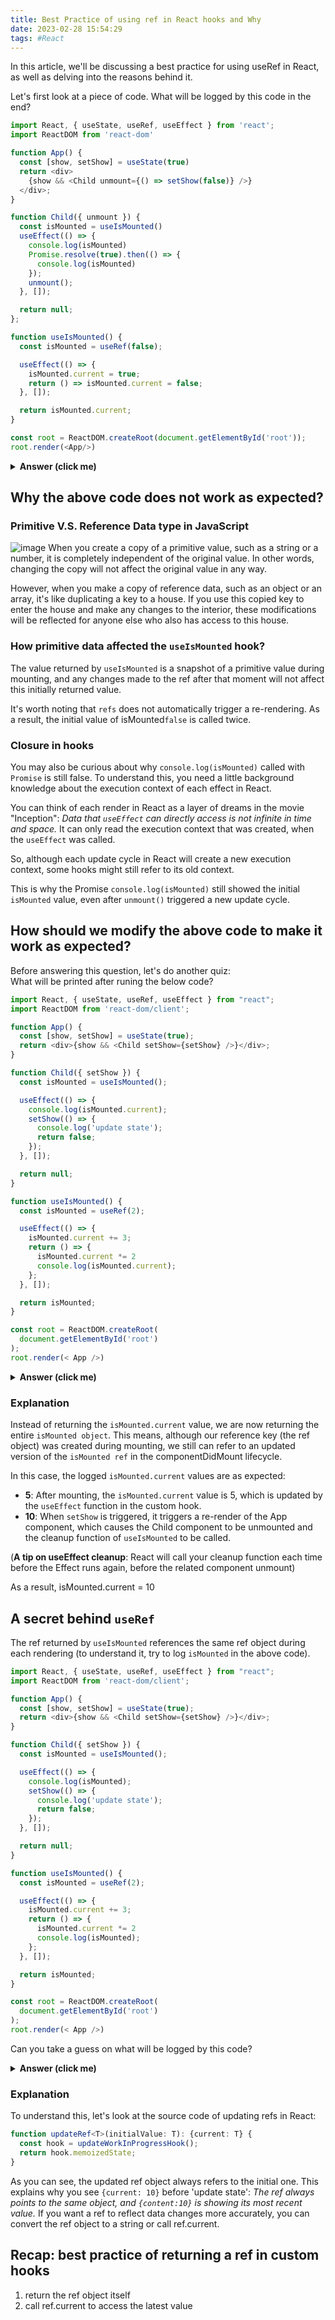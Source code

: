 ```yaml
---
title: Best Practice of using ref in React hooks and Why
date: 2023-02-28 15:54:29
tags: #React
---
```


In this article, we'll be discussing a best practice for using useRef in React, as well as delving into the reasons behind it.

Let's first look at a piece of code. What will be logged by this code in the end?
```js
import React, { useState, useRef, useEffect } from 'react';
import ReactDOM from 'react-dom'

function App() {
  const [show, setShow] = useState(true)
  return <div>
    {show && <Child unmount={() => setShow(false)} />}
  </div>;
}

function Child({ unmount }) {
  const isMounted = useIsMounted()
  useEffect(() => {
    console.log(isMounted)
    Promise.resolve(true).then(() => {
      console.log(isMounted)
    });
    unmount(); 
  }, []);

  return null;
};

function useIsMounted() {
  const isMounted = useRef(false);

  useEffect(() => {
    isMounted.current = true;
    return () => isMounted.current = false;
  }, []);

  return isMounted.current;
}

const root = ReactDOM.createRoot(document.getElementById('root'));
root.render(<App/>)
```
<details><summary><b>Answer (click me)</b></summary>
<p>

```js
// mount 
false
// update
false
```

```jsx
function Child({ unmount }) {
  const isMounted = useIsMounted() // mounting
  useEffect(() => {
    console.log(isMounted) // mounted
    Promise.resolve(true).then(() => {
      console.log(isMounted) // update
    });
    unmount(); // called when mounted, cause an update
  }, []);

  return null;
};

function useIsMounted() {
  const isMounted = useRef(false); // mounting

  useEffect(() => {
    isMounted.current = true; // mounted
    return () => isMounted.current = false; // cleanup function called during next update
  }, []);

  return isMounted.current; // mounting
}
```

</p>
</details>

## Why the above code does not work as expected?
### Primitive V.S. Reference Data type in JavaScript
![image](https://user-images.githubusercontent.com/51183663/221996628-e8465f1a-21ec-4f42-838d-a6b41ad17047.png)
When you create a copy of a primitive value, such as a string or a number, it is completely independent of the original value. In other words, changing the copy will not affect the original value in any way.

However, when you make a copy of reference data, such as an object or an array, it's like duplicating a key to a house. If you use this copied key to enter the house and make any changes to the interior, these modifications will be reflected for anyone else who also has access to this house.

### How primitive data affected the `useIsMounted` hook?
The value returned by ```useIsMounted``` is a snapshot of a primitive value during mounting, and any changes made to the ref after that moment will not affect this initially returned value.

It's worth noting that `refs` does not automatically trigger a re-rendering. As a result, the initial value of isMounted```false``` is called twice.

### Closure in hooks
You may also be curious about why `console.log(isMounted)` called with `Promise` is still false. To understand this, you need a little background knowledge about the execution context of each effect in React.

You can think of each render in React as a layer of dreams in the movie "Inception": 
*Data that `useEffect` can directly access is not infinite in time and space.*
It can only read the execution context that was created, when the `useEffect` was called.

So, although each update cycle in React will create a new execution context, some hooks might still refer to its old context.

This is why the Promise `console.log(isMounted)` still showed the initial `isMounted` value, even after `unmount()` triggered a new update cycle.

## How should we modify the above code to make it work as expected?
Before answering this question, let's do another quiz:    
What will be printed after runing the below code?
```js
import React, { useState, useRef, useEffect } from "react";
import ReactDOM from 'react-dom/client';

function App() {
  const [show, setShow] = useState(true);
  return <div>{show && <Child setShow={setShow} />}</div>;
}

function Child({ setShow }) {
  const isMounted = useIsMounted();

  useEffect(() => {
    console.log(isMounted.current);
    setShow(() => {
      console.log('update state');
      return false;
    });
  }, []);

  return null;
}

function useIsMounted() {
  const isMounted = useRef(2);

  useEffect(() => {
    isMounted.current += 3;
    return () => {
      isMounted.current *= 2
      console.log(isMounted.current);
    };
  }, []);

  return isMounted;
}

const root = ReactDOM.createRoot(
  document.getElementById('root')
);
root.render(< App />)
```
<details><summary><b>Answer (click me)</b></summary>
<p>

```js
// mounted
5
"update state"
// after state updated
10
```

</p>
</details>

### Explanation
Instead of returning the `isMounted.current` value, we are now returning the entire `isMounted object`. This means, although our reference key (the ref object) was created during mounting, we still can refer to an updated version of the `isMounted ref` in the componentDidMount lifecycle.

In this case, the logged `isMounted.current` values are as expected:
- **5**: After mounting, the `isMounted.current` value is 5, which is updated by the `useEffect` function in the custom hook.
- **10**: When `setShow` is triggered, it triggers a re-render of the App component, which causes the Child component to be unmounted and the cleanup function of `useIsMounted` to be called.
 
(**A tip on useEffect cleanup**: React will call your cleanup function each time before the Effect runs again, before the related component unmount)

As a result, isMounted.current = 10    

## A secret behind `useRef`
The ref returned by `useIsMounted` references the same ref object during each rendering (to understand it, try to log `isMounted` in the above code).
```typescript jsx
import React, { useState, useRef, useEffect } from "react";
import ReactDOM from 'react-dom/client';

function App() {
  const [show, setShow] = useState(true);
  return <div>{show && <Child setShow={setShow} />}</div>;
}

function Child({ setShow }) {
  const isMounted = useIsMounted();

  useEffect(() => {
    console.log(isMounted);
    setShow(() => {
      console.log('update state');
      return false;
    });
  }, []);

  return null;
}

function useIsMounted() {
  const isMounted = useRef(2);

  useEffect(() => {
    isMounted.current += 3;
    return () => {
      isMounted.current *= 2
      console.log(isMounted);
    };
  }, []);

  return isMounted;
}

const root = ReactDOM.createRoot(
  document.getElementById('root')
);
root.render(< App />)
```

Can you take a guess on what will be logged by this code?
<details><summary><b>Answer (click me)</b></summary>
<p>

```js
{current: 10}
'update state' 
{current: 10}
```

</p>
</details>

### Explanation
To understand this, let's look at the source code of updating refs in React:
```typescript
function updateRef<T>(initialValue: T): {current: T} {
  const hook = updateWorkInProgressHook();
  return hook.memoizedState;
}
```
As you can see, the updated ref object always refers to the initial one.
This explains why you see `{current: 10}` before 'update state':
*The ref always points to the same object, and `{content:10}` is showing its most recent value.*
If you want a ref to reflect data changes more accurately, you can convert the ref object to a string or call ref.current.

## Recap: best practice of returning a ref in custom hooks
1. return the ref object itself
2. call ref.current to access the latest value

